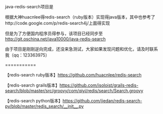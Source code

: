 java-redis-search项目是

根据大神huacnlee得redis-search（ruby版本）实现得java版本，其中也参考了http://code.google.com/p/redis-search4j/上面得实现

但是为了方便国内程序员得参与，该项目已经同步至 http://git.oschina.net/java10000/java-redis-search

由于项目是刚刚逆向完成，还没来急测试，大家如果发现问题和优化，请及时联系我（qq：123363975）

===========

【redis-search ruby版本】https://github.com/huacnlee/redis-search

【redis-search grails版本】https://github.com/isoloist/grails-redis-search/blob/master/src/groovy/com/qiyi/redis/search/Search.groovy

【redis-search python版本】https://github.com/jiedan/redis-search-py/blob/master/redis_search/__init__.py
